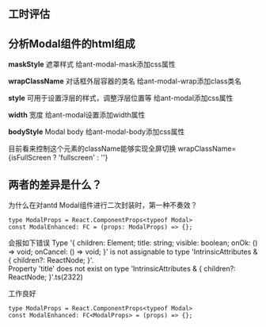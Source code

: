 
## 工时评估




## 分析Modal组件的html组成
**maskStyle**
遮罩样式
给ant-modal-mask添加css属性

**wrapClassName**
对话框外层容器的类名
给ant-modal-wrap添加class类名

**style**
可用于设置浮层的样式，调整浮层位置等
给ant-modal添加css属性

**width**
宽度
给ant-modal设置添加width属性

**bodyStyle**
Modal body
给ant-modal-body添加css属性

目前看来控制这个元素的className能够实现全屏切换
wrapClassName={isFullScreen ? 'fullscreen' : ''}

## 两者的差异是什么？
为什么在对antd Modal组件进行二次封装时，第一种不奏效？
```tsx
type ModalProps = React.ComponentProps<typeof Modal>
const ModalEnhanced: FC = (props: ModalProps) => {};
```
会报如下错误
Type '{ children: Element; title: string; visible: boolean; onOk: () => void; onCancel: () => void; }' is not assignable to type 'IntrinsicAttributes & { children?: ReactNode; }'.  
Property 'title' does not exist on type 'IntrinsicAttributes & { children?: ReactNode; }'.ts(2322)

工作良好
```
type ModalProps = React.ComponentProps<typeof Modal>
const ModalEnhanced: FC<ModalProps> = (props) => {};
```

<!--stackedit_data:
eyJoaXN0b3J5IjpbLTE5MzY5NDI2LC02Nzg5OTg2MDEsLTE1ND
M5Mjc5MSwtMTMxNTU5NTQ1NCwtMjQwNzY1NjI4LC00NzgyOTA3
NzAsMTg4ODk2MjI2OCw4MDM5MDMwOTAsMTk2NjgzNTk4NSwtMz
E5MjY0MjI3LDE5OTU2NTQzNTEsLTE3NzU0NzY4MzldfQ==
-->